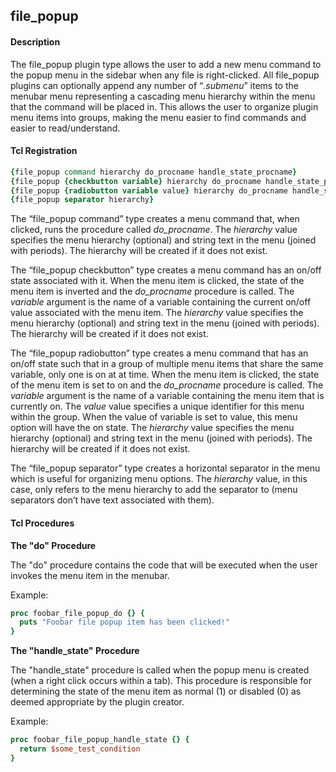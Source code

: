 ## file\_popup

#### Description

The file\_popup plugin type allows the user to add a new menu command to the popup menu in the sidebar when any file is right-clicked.  All file\_popup plugins can optionally append any number of “_.submenu_” items to the menubar menu representing a cascading menu hierarchy within the menu that the command will be placed in.  This allows the user to organize plugin menu items into groups, making the menu easier to find commands and easier to read/understand.

#### Tcl Registration

```Tcl
{file_popup command hierarchy do_procname handle_state_procname}
{file_popup {checkbutton variable} hierarchy do_procname handle_state_procname}
{file_popup {radiobutton variable value} hierarchy do_procname handle_state_procname}
{file_popup separator hierarchy}
```

The “file\_popup command” type creates a menu command that, when clicked, runs the procedure called _do\_procname_.  The _hierarchy_ value specifies the menu hierarchy (optional) and string text in the menu (joined with periods).  The hierarchy will be created if it does not exist.

The “file\_popup checkbutton” type creates a menu command has an on/off state associated with it.  When the menu item is clicked, the state of the menu item is inverted and the _do\_procname_ procedure is called.  The _variable_ argument is the name of a variable containing the current on/off value associated with the menu item.  The _hierarchy_ value specifies the menu hierarchy (optional) and string text in the menu (joined with periods).  The hierarchy will be created if it does not exist.

The “file\_popup radiobutton” type creates a menu command that has an on/off state such that in a group of multiple menu items that share the same variable, only one is on at at time.  When the menu item is clicked, the state of the menu item is set to on and the _do\_procname_ procedure is called.  The _variable_ argument is the name of a variable containing the menu item that is currently on.  The _value_ value specifies a unique identifier for this menu within the group.  When the value of variable is set to value, this menu option will have the on state.  The _hierarchy_ value specifies the menu hierarchy (optional) and string text in the menu (joined with periods).  The hierarchy will be created if it does not exist.

The “file\_popup separator” type creates a horizontal separator in the menu which is useful for organizing menu options.  The _hierarchy_ value, in this case, only refers to the menu hierarchy to add the separator to (menu separators don’t have text associated with them).

#### Tcl Procedures

**The "do" Procedure**

The "do" procedure contains the code that will be executed when the user invokes the menu item in the menubar.
 
Example:

```Tcl
proc foobar_file_popup_do {} {
  puts "Foobar file popup item has been clicked!"
}
```

**The "handle\_state" Procedure**

The "handle\_state" procedure is called when the popup menu is created (when a right click occurs within a tab).  This procedure is responsible for determining the state of the menu item as normal (1) or disabled (0) as deemed appropriate by the plugin creator.

Example:

```Tcl
proc foobar_file_popup_handle_state {} {
  return $some_test_condition
}
```